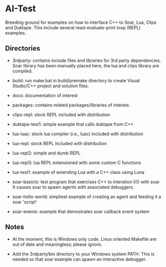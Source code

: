 
AI-Test
=======

Breeding ground for examples on how to interface C++ to Soar, Lua, Clips and Duktape.  This include several read-evaluate-print loop (REPL) examples.

Directories
-----------

* 3rdparty: contains include files and libraries for 3rd party dependencies. Soar library has been manually placed here, the lua and clips library are compiled.

* build: run make.bat in build/premake directory to create Visual Studio/C++ project and solution files.

* docs: documentation of interest

* packages: contains related packages/libraries of interest.

* clips-repl: stock REPL included with distribution

* duktape-test1: simple example that calls duktape from C++

* lua-luac: stock lua compiler (i.e., luac) included with distribution

* lua-repl: stock REPL included with distribution

* lua-repl2: simple and dumb REPL

* lua-repl3: lua REPL extensioned with some custom C functions

* lua-test1: example of extending Lua with a C++ class using Luna

* soar-basicIo: test program that exercises C++ to interation I/O with soar.  It causes soar to spawn agents with associated debuggers.

* soar-hello-world: simpliest example of creating an agent and feeding it a soar 'script'

* soar-events: example that demostrates soar callback event system

Notes
------

* At the moment, this is Windows only code.  Linux oriented Makefile are out of date and meaningless; please ignore.

* Add the 3rdparty/bin directory to your Windows system PATH.  This is needed so that soar example can spawn an interactive debugger.

